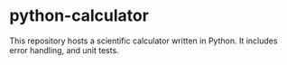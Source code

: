 # python-calculator
This repository hosts a scientific calculator written in Python. It includes error handling, and unit tests.

